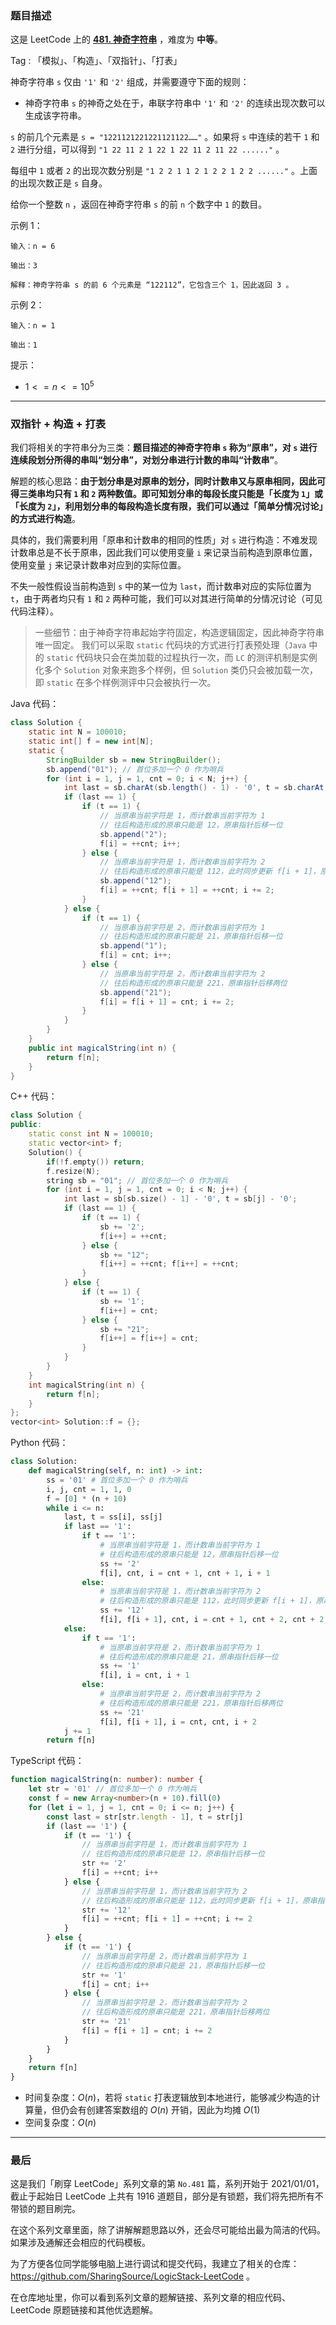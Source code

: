 ### 题目描述

这是 LeetCode 上的 **[481. 神奇字符串](https://leetcode.cn/problems/magical-string/solution/by-ac_oier-7wjo/)** ，难度为 **中等**。

Tag : 「模拟」、「构造」、「双指针」、「打表」



神奇字符串 `s` 仅由 `'1'` 和 `'2'` 组成，并需要遵守下面的规则：

* 神奇字符串 `s` 的神奇之处在于，串联字符串中 `'1'` 和 `'2'` 的连续出现次数可以生成该字符串。

`s` 的前几个元素是 `s = "1221121221221121122……"` 。如果将 `s` 中连续的若干 `1` 和 `2` 进行分组，可以得到 `"1 22 11 2 1 22 1 22 11 2 11 22 ......"` 。

每组中 `1` 或者 `2` 的出现次数分别是 `"1 2 2 1 1 2 1 2 2 1 2 2 ......"` 。上面的出现次数正是 `s` 自身。

给你一个整数 `n` ，返回在神奇字符串 `s` 的前 `n` 个数字中 `1` 的数目。

示例 1：
```
输入：n = 6

输出：3

解释：神奇字符串 s 的前 6 个元素是 “122112”，它包含三个 1，因此返回 3 。 
```
示例 2：
```
输入：n = 1

输出：1
```

提示：
* $1 <= n <= 10^5$

---

### 双指针 + 构造 + 打表

我们将相关的字符串分为三类：**题目描述的神奇字符串 `s` 称为“原串”，对 `s` 进行连续段划分所得的串叫“划分串”，对划分串进行计数的串叫“计数串”**。

解题的核心思路：**由于划分串是对原串的划分，同时计数串又与原串相同，因此可得三类串均只有 `1` 和 `2` 两种数值。即可知划分串的每段长度只能是「长度为 `1`」或「长度为 `2`」，利用划分串的每段构造长度有限，我们可以通过「简单分情况讨论」的方式进行构造**。

具体的，我们需要利用「原串和计数串的相同的性质」对 `s` 进行构造：不难发现计数串总是不长于原串，因此我们可以使用变量 `i` 来记录当前构造到原串位置，使用变量 `j` 来记录计数串对应到的实际位置。

不失一般性假设当前构造到 `s` 中的某一位为 `last`，而计数串对应的实际位置为 `t`，由于两者均只有 `1` 和 `2` 两种可能，我们可以对其进行简单的分情况讨论（可见代码注释）。

> 一些细节：由于神奇字符串起始字符固定，构造逻辑固定，因此神奇字符串唯一固定。
我们可以采取 `static` 代码块的方式进行打表预处理（`Java` 中的 `static` 代码块只会在类加载的过程执行一次，而 `LC` 的测评机制是实例化多个 `Solution` 对象来跑多个样例，但 `Solution` 类仍只会被加载一次，即 `static` 在多个样例测评中只会被执行一次。

Java 代码：
```Java
class Solution {
    static int N = 100010;
    static int[] f = new int[N];
    static {
        StringBuilder sb = new StringBuilder();
        sb.append("01"); // 首位多加一个 0 作为哨兵
        for (int i = 1, j = 1, cnt = 0; i < N; j++) {
            int last = sb.charAt(sb.length() - 1) - '0', t = sb.charAt(j) - '0';
            if (last == 1) {
                if (t == 1) {
                    // 当原串当前字符是 1，而计数串当前字符为 1 
                    // 往后构造形成的原串只能是 12，原串指针后移一位
                    sb.append("2");
                    f[i] = ++cnt; i++;
                } else {
                    // 当原串当前字符是 1，而计数串当前字符为 2
                    // 往后构造形成的原串只能是 112，此时同步更新 f[i + 1]，原串指针后移两位
                    sb.append("12");
                    f[i] = ++cnt; f[i + 1] = ++cnt; i += 2;
                }
            } else {
                if (t == 1) {
                    // 当原串当前字符是 2，而计数串当前字符为 1 
                    // 往后构造形成的原串只能是 21，原串指针后移一位
                    sb.append("1");
                    f[i] = cnt; i++;
                } else {
                    // 当原串当前字符是 2，而计数串当前字符为 2
                    // 往后构造形成的原串只能是 221，原串指针后移两位
                    sb.append("21");
                    f[i] = f[i + 1] = cnt; i += 2;
                }
            }
        }
    }
    public int magicalString(int n) {
        return f[n];
    }
}
```
C++ 代码：
```C++
class Solution {
public:
    static const int N = 100010;
    static vector<int> f;
    Solution() {
        if(!f.empty()) return;
        f.resize(N);
        string sb = "01"; // 首位多加一个 0 作为哨兵
        for (int i = 1, j = 1, cnt = 0; i < N; j++) {
            int last = sb[sb.size() - 1] - '0', t = sb[j] - '0';
            if (last == 1) {
                if (t == 1) {
                    sb += '2';
                    f[i++] = ++cnt;
                } else {
                    sb += "12";
                    f[i++] = ++cnt; f[i++] = ++cnt;
                }
            } else {
                if (t == 1) {
                    sb += '1';
                    f[i++] = cnt;
                } else {
                    sb += "21";
                    f[i++] = f[i++] = cnt;
                }
            }
        }
    }
    int magicalString(int n) {
        return f[n];
    }
};
vector<int> Solution::f = {};
```
Python 代码：
```Python
class Solution:
    def magicalString(self, n: int) -> int:
        ss = '01' # 首位多加一个 0 作为哨兵
        i, j, cnt = 1, 1, 0
        f = [0] * (n + 10)
        while i <= n:
            last, t = ss[i], ss[j]
            if last == '1':
                if t == '1':
                    # 当原串当前字符是 1，而计数串当前字符为 1 
                    # 往后构造形成的原串只能是 12，原串指针后移一位
                    ss += '2'
                    f[i], cnt, i = cnt + 1, cnt + 1, i + 1
                else:
                    # 当原串当前字符是 1，而计数串当前字符为 2
                    # 往后构造形成的原串只能是 112，此时同步更新 f[i + 1]，原串指针后移两位
                    ss += '12'
                    f[i], f[i + 1], cnt, i = cnt + 1, cnt + 2, cnt + 2, i + 2
            else:
                if t == '1':
                    # 当原串当前字符是 2，而计数串当前字符为 1 
                    # 往后构造形成的原串只能是 21，原串指针后移一位
                    ss += '1'
                    f[i], i = cnt, i + 1
                else:
                    # 当原串当前字符是 2，而计数串当前字符为 2
                    # 往后构造形成的原串只能是 221，原串指针后移两位
                    ss += '21'
                    f[i], f[i + 1], i = cnt, cnt, i + 2
            j += 1
        return f[n]
```
TypeScript 代码：
```TypeScript
function magicalString(n: number): number {
    let str = '01' // 首位多加一个 0 作为哨兵
    const f = new Array<number>(n + 10).fill(0)
    for (let i = 1, j = 1, cnt = 0; i <= n; j++) {
        const last = str[str.length - 1], t = str[j]
        if (last == '1') {
            if (t == '1') {
                // 当原串当前字符是 1，而计数串当前字符为 1 
                // 往后构造形成的原串只能是 12，原串指针后移一位
                str += '2'
                f[i] = ++cnt; i++
            } else {
                // 当原串当前字符是 1，而计数串当前字符为 2
                // 往后构造形成的原串只能是 112，此时同步更新 f[i + 1]，原串指针后移两位
                str += '12'
                f[i] = ++cnt; f[i + 1] = ++cnt; i += 2
            }
        } else {
            if (t == '1') {
                // 当原串当前字符是 2，而计数串当前字符为 1 
                // 往后构造形成的原串只能是 21，原串指针后移一位
                str += '1'
                f[i] = cnt; i++
            } else {
                // 当原串当前字符是 2，而计数串当前字符为 2
                // 往后构造形成的原串只能是 221，原串指针后移两位
                str += '21'
                f[i] = f[i + 1] = cnt; i += 2
            }
        }
    }
    return f[n]
}
```
* 时间复杂度：$O(n)$，若将 `static` 打表逻辑放到本地进行，能够减少构造的计算量，但仍会有创建答案数组的 $O(n)$ 开销，因此为均摊 $O(1)$
* 空间复杂度：$O(n)$

---

### 最后

这是我们「刷穿 LeetCode」系列文章的第 `No.481` 篇，系列开始于 2021/01/01，截止于起始日 LeetCode 上共有 1916 道题目，部分是有锁题，我们将先把所有不带锁的题目刷完。

在这个系列文章里面，除了讲解解题思路以外，还会尽可能给出最为简洁的代码。如果涉及通解还会相应的代码模板。

为了方便各位同学能够电脑上进行调试和提交代码，我建立了相关的仓库：https://github.com/SharingSource/LogicStack-LeetCode 。

在仓库地址里，你可以看到系列文章的题解链接、系列文章的相应代码、LeetCode 原题链接和其他优选题解。

